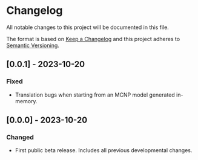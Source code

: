 # Changelog
All notable changes to this project will be documented in this file.

The format is based on [Keep a Changelog](http://keepachangelog.com/en/1.0.0/)
and this project adheres to [Semantic Versioning](http://semver.org/spec/v2.0.0.html).

## [0.0.1] - 2023-10-20
### Fixed
- Translation bugs when starting from an MCNP model generated in-memory.

## [0.0.0] - 2023-10-20
### Changed 
- First public beta release. Includes all previous developmental changes.
